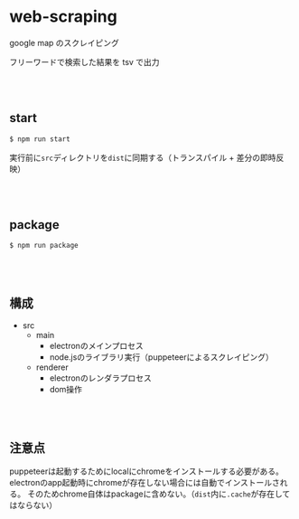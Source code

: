 # web-scraping

google map のスクレイピング

フリーワードで検索した結果を tsv で出力

<br/><br/>

## start

```bash
$ npm run start
```

実行前に`src`ディレクトリを`dist`に同期する（トランスパイル + 差分の即時反映）

<br/><br/>

## package

```bash
$ npm run package
```

<br/><br/>

## 構成

- src
  - main
    - electronのメインプロセス
    - node.jsのライブラリ実行（puppeteerによるスクレイピング）
  - renderer
    - electronのレンダラプロセス
    - dom操作

<br/><br/>

## 注意点

puppeteerは起動するためにlocalにchromeをインストールする必要がある。
electronのapp起動時にchromeが存在しない場合には自動でインストールされる。
そのためchrome自体はpackageに含めない。（`dist`内に`.cache`が存在してはならない）
